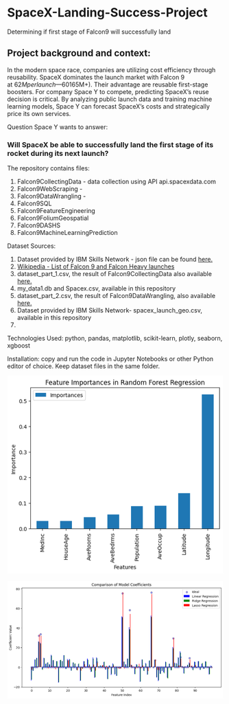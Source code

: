 # SpaceX-Landing-Success-Project
Determining if first stage of Falcon9 will successfully land

## Project background and context:
In the modern space race, companies are utilizing cost efficiency through reusability. 
SpaceX dominates the launch market with Falcon 9 at $62M per launch—60% cheaper than competitors ($165M+). Their advantage are reusable first-stage boosters.
For company Space Y to compete, predicting SpaceX’s reuse decision is critical. By analyzing public launch data and training machine learning models, Space Y can forecast SpaceX’s costs and strategically price its own services.

Question Space Y wants to answer:
### Will SpaceX be able to successfully land the first stage of its rocket during its next launch?

The repository contains files:
  1. Falcon9CollectingData - data collection using API api.spacexdata.com
  2. Falcon9WebScraping - 
  3. Falcon9DataWrangling - 
  4. Falcon9SQL
  5. Falcon9FeatureEngineering
  6. Falcon9FoliumGeospatial
  7. Falcon9DASHS
  8. Falcon9MachineLearningPrediction
     
Dataset Sources: 
  1. Dataset provided by IBM Skills Network - json file can be found [here.](https://cf-courses-data.s3.us.cloud-object-storage.appdomain.cloud/IBM-DS0321EN-SkillsNetwork/datasets/API_call_spacex_api.json)
  2. [Wikipedia - List of Falcon 9 and Falcon Heavy launches](https://en.wikipedia.org/w/index.php?title=List_of_Falcon_9_and_Falcon_Heavy_launches&oldid=1027686922)
  3. dataset_part_1.csv, the result of Falcon9CollectingData also available [here.](https://cf-courses-data.s3.us.cloud-object-storage.appdomain.cloud/IBM-DS0321EN-SkillsNetwork/datasets/dataset_part_1.csv)
  4. my_data1.db and Spacex.csv, available in this repository
  5. dataset_part_2.csv, the result of Falcon9DataWrangling, also available [here.](https://cf-courses-data.s3.us.cloud-object-storage.appdomain.cloud/IBM-DS0321EN-SkillsNetwork/datasets/dataset_part_2.csv)
  6. Dataset provided by IBM Skills Network- spacex_launch_geo.csv, available in this repository
  7. 

Technologies Used: python, pandas, matplotlib, scikit-learn, plotly, seaborn, xgboost

Installation: copy and run the code in Jupyter Notebooks or other Python editor of choice. Keep dataset files in the same folder.

![Feature_Importances_in_Random_Forest_Regression](https://raw.githubusercontent.com/natvnu/Machine_Learning/0e4932d49f493e5f633fd70bb80ccc3c65409168/Supervised%20Machine%20Learning%20-%20Regression/3_Feature_Importances_in_Random_Forest_Regression.png)

![Regularization_Linear_regression_coefficients](https://raw.githubusercontent.com/natvnu/Machine_Learning/0e4932d49f493e5f633fd70bb80ccc3c65409168/Supervised%20Machine%20Learning%20-%20Regression/4_Regularization_Linear_regression_coefficients.png)



